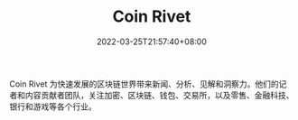 ﻿---
weight: 
title: "Coin Rivet"
description: "Coin Rivet 为快速发展的区块链世界带来新闻、分析、见解和洞察力"
date: 2022-03-25T21:57:40+08:00
lastmod: 2022-03-25T16:45:40+08:00
draft: false
authors: ["Metabd"]
featuredImage: "coin-rivet.jpg"
link: ""
tags: ["元宇宙资讯","Coin Rivet"]
categories: ["navigation"]
navigation: ["元宇宙资讯"]
lightgallery: true
toc: true
pinned: false
recommend: false
recommend1: false
---
Coin Rivet 为快速发展的区块链世界带来新闻、分析、见解和洞察力。他们的记者和内容贡献者团队，关注加密、区块链、钱包、交易所，以及零售、金融科技、银行和游戏等各个行业。
